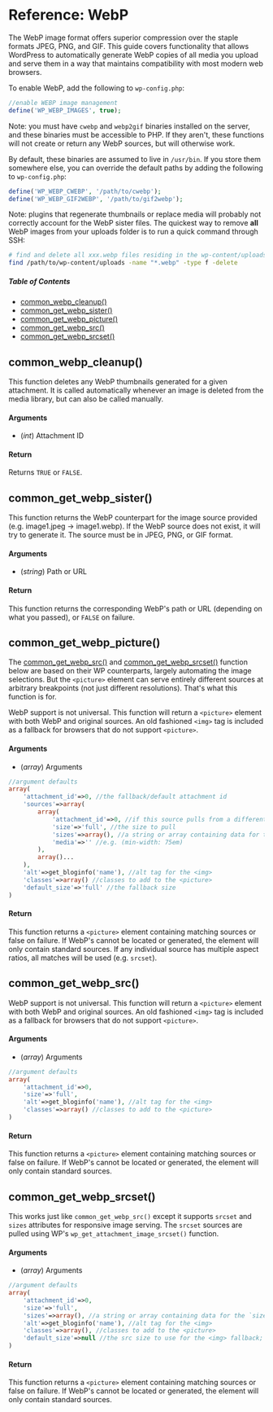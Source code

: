 # Reference: WebP

The WebP image format offers superior compression over the staple formats JPEG, PNG, and GIF. This guide covers functionality that allows WordPress to automatically generate WebP copies of all media you upload and serve them in a way that maintains compatibility with most modern web browsers.

To enable WebP, add the following to `wp-config.php`:

```php
//enable WEBP image management
define('WP_WEBP_IMAGES', true);
```

Note: you must have `cwebp` and `webp2gif` binaries installed on the server, and these binaries must be accessible to PHP. If they aren't, these functions will not create or return any WebP sources, but will otherwise work.

By default, these binaries are assumed to live in `/usr/bin`. If you store them somewhere else, you can override the default paths by adding the following to `wp-config.php`:

```php
define('WP_WEBP_CWEBP', '/path/to/cwebp');
define('WP_WEBP_GIF2WEBP', '/path/to/gif2webp');
```

Note: plugins that regenerate thumbnails or replace media will probably not correctly account for the WebP sister files. The quickest way to remove **all** WebP images from your uploads folder is to run a quick command through SSH:

```bash
# find and delete all xxx.webp files residing in the wp-content/uploads folder
find /path/to/wp-content/uploads -name "*.webp" -type f -delete
```



##### Table of Contents

 * [common_webp_cleanup()](#common_webp_cleanup)
 * [common_get_webp_sister()](#common_get_webp_sister)
 * [common_get_webp_picture()](#common_get_webp_picture)
 * [common_get_webp_src()](#common_get_webp_src)
 * [common_get_webp_srcset()](#common_get_webp_srcset)



## common_webp_cleanup()

This function deletes any WebP thumbnails generated for a given attachment. It is called automatically whenever an image is deleted from the media library, but can also be called manually.

#### Arguments

 * (*int*) Attachment ID

#### Return

Returns `TRUE` or `FALSE`.



## common_get_webp_sister()

This function returns the WebP counterpart for the image source provided (e.g. image1.jpeg -> image1.webp). If the WebP source does not exist, it will try to generate it. The source must be in JPEG, PNG, or GIF format.

#### Arguments

 * (*string*) Path or URL

#### Return

This function returns the corresponding WebP's path or URL (depending on what you passed), or `FALSE` on failure.



## common_get_webp_picture()

The [common_get_webp_src()](#common_get_webp_src) and [common_get_webp_srcset()](#common_get_webp_srcset) function below are based on their WP counterparts, largely automating the image selections. But the `<picture>` element can serve entirely different sources at arbitrary breakpoints (not just different resolutions). That's what this function is for.

WebP support is not universal. This function will return a `<picture>` element with both WebP and original sources. An old fashioned `<img>` tag is included as a fallback for browsers that do not support `<picture>`.

#### Arguments

 * (*array*) Arguments

```php
//argument defaults
array(
	'attachment_id'=>0, //the fallback/default attachment id
	'sources'=>array(
		array(
			'attachment_id'=>0, //if this source pulls from a different attachment than the default provided above...
			'size'=>'full', //the size to pull
			'sizes'=>array(), //a string or array containing data for the `sizes` attribute, optional
			'media'=>'' //e.g. (min-width: 75em)
		),
		array()...
	),
	'alt'=>get_bloginfo('name'), //alt tag for the <img>
	'classes'=>array() //classes to add to the <picture>
	'default_size'=>'full' //the fallback size
)
```

#### Return

This function returns a `<picture>` element containing matching sources or false on failure. If WebP's cannot be located or generated, the element will only contain standard sources. If any individual source has multiple aspect ratios, all matches will be used (e.g. `srcset`).



## common_get_webp_src()

WebP support is not universal. This function will return a `<picture>` element with both WebP and original sources. An old fashioned `<img>` tag is included as a fallback for browsers that do not support `<picture>`.

#### Arguments

 * (*array*) Arguments

```php
//argument defaults
array(
	'attachment_id'=>0,
	'size'=>'full',
	'alt'=>get_bloginfo('name'), //alt tag for the <img>
	'classes'=>array() //classes to add to the <picture>
)
```

#### Return

This function returns a `<picture>` element containing matching sources or false on failure. If WebP's cannot be located or generated, the element will only contain standard sources.



## common_get_webp_srcset()

This works just like `common_get_webp_src()` except it supports `srcset` and `sizes` attributes for responsive image serving. The `srcset` sources are pulled using WP's `wp_get_attachment_image_srcset()` function.

#### Arguments

 * (*array*) Arguments

```php
//argument defaults
array(
	'attachment_id'=>0,
	'size'=>'full',
	'sizes'=>array(), //a string or array containing data for the `sizes` attribute, optional
	'alt'=>get_bloginfo('name'), //alt tag for the <img>
	'classes'=>array(), //classes to add to the <picture>
	'default_size'=>null //the src size to use for the <img> fallback; defaults to the size passed via 'size'
)
```

#### Return

This function returns a `<picture>` element containing matching sources or false on failure. If WebP's cannot be located or generated, the element will only contain standard sources.